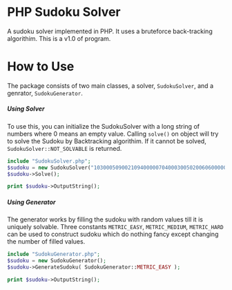 PHP Sudoku Solver
=================

A sudoku solver implemented in PHP. It uses a bruteforce back-tracking algorithim. This is a v1.0 of program.


How to Use
==========

The package consists of two main classes, a solver, `SudokuSolver`, and a genrator, `SudokuGenerator`. 


##### Using Solver

To use this, you can initialize the SudokuSolver with a long string of numbers where 0 means an empty value. Calling `solve()` on object will try to solve the Sudoku by Backtracking algorithim. If it cannot be solved, `SudokuSolver::NOT_SOLVABLE` is returned.

```php
include "SudokuSolver.php";
$sudoku = new SudokuSolver("103000509002109400000704000300502006060000050700803004000401000009205800804000107");
$sudoku->Solve();

print $sudoku->OutputString();
```

##### Using Generator

The generator works by filling the sudoku with random values till it is uniquely solvable. Three constants `METRIC_EASY`, `METRIC_MEDIUM`, `METRIC_HARD` can be used to construct sudoku which do nothing fancy except changing the number of filled values. 

```php
include "SudokuGenerator.php";
$sudoku = new SudokuGenerator();
$sudoku->GenerateSudoku( SudokuGenerator::METRIC_EASY );

print $sudoku->OutputString();
```

